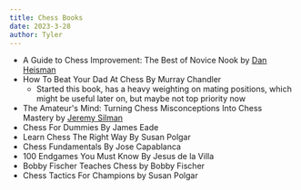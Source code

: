 ```yaml
---
title: Chess Books
date: 2023-3-28
author: Tyler
---
```


- A Guide to Chess Improvement: The Best of Novice Nook by [Dan Heisman](https://www.goodreads.com/author/show/568912.Dan_Heisman) 
- How To Beat Your Dad At Chess By Murray Chandler
	- Started this book, has a heavy weighting on mating positions, which might be useful later on, but maybe not top priority now
- The Amateur's Mind: Turning Chess Misconceptions Into Chess Mastery by [Jeremy Silman](https://www.amazon.com/Jeremy-Silman/e/B000APH0YE/ref=dp_byline_cont_book_1)
- Chess For Dummies By James Eade
- Learn Chess The Right Way By Susan Polgar
- Chess Fundamentals By Jose Capablanca
- 100 Endgames You Must Know By Jesus de la Villa
- Bobby Fischer Teaches Chess by Bobby Fischer
- Chess Tactics For Champions by Susan Polgar